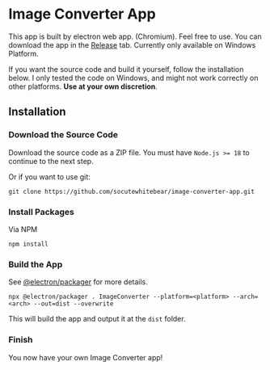 # Image Converter App

This app is built by electron web app. (Chromium).
Feel free to use. You can download the app in the [Release](https://github.com/mui/material-ui/releases) tab. Currently only available on Windows Platform.

If you want the source code and build it yourself, follow the installation below. 
I only tested the code on Windows, and might not work correctly on other platforms. **Use at your own discretion**.

## Installation
### Download the Source Code
Download the source code as a ZIP file. You must have `Node.js >= 18` to continue to the next step.

Or if you want to use git:
```
git clone https://github.com/socutewhitebear/image-converter-app.git
```

### Install Packages
Via NPM
```
npm install
```

### Build the App
    
See [@electron/packager](https://github.com/electron/packager?tab=readme-ov-file#electronpackager) for more details.
```
npx @electron/packager . ImageConverter --platform=<platform> --arch=<arch> --out=dist --overwrite
```
This will build the app and output it at the `dist` folder.

### Finish
You now have your own Image Converter app!